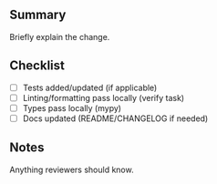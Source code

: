 ## Summary
Briefly explain the change.

## Checklist
- [ ] Tests added/updated (if applicable)
- [ ] Linting/formatting pass locally (verify task)
- [ ] Types pass locally (mypy)
- [ ] Docs updated (README/CHANGELOG if needed)

## Notes
Anything reviewers should know.
